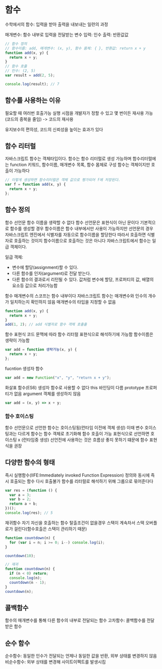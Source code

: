 # 함수

수학에서의 함수: 입력을 받아 출력을 내보내는 일련의 과정

매개변수: 함수 내부로 입력을 전달받는 변수
입력: 인수
출력: 반환값값

```js
// 함수 정의
// 함수이름: add, 매개변수: (x, y), 함수 몸체: { }, 반환값: return x + y
function add(x, y) {
  return x + y;
}
// 함수 호출
// 인수: (2, 5)
var result = add(2, 5);

console.log(result); // 7
```

## 함수를 사용하는 이유

필요할 때 여러번 호출가능
실행 시점을 개발자가 정할 수 있고 몇 번이든 재사용 가능 (코드의 중복을 줄임) -> 코드의 재사용

유지보수의 편의성, 코드의 신뢰성을 높이는 효과가 있다

## 함수 리터럴

자바스크립트 함수는 객체타입이다.
함수는 함수 리터럴로 생성 가능하며 함수리터럴에는 function 키워드, 함수이름, 매개변수 목록, 함수 몸체로 구성
함수는 객체이지만 호출이 가능하다

```js
// 이렇게 생성하면 함수리터럴은 객체 값으로 평가되어 f에 저장된다.
var f = function add(x, y) {
  return x + y;
};
```

## 함수 정의

함수 선언문
함수 이름을 생략할 수 없다
함수 선언문은 표현식이 아닌 문이다
기본적으로 함수를 생성할 경우 함수이름은 함수 내부에서만 사용이 가능하지만 선언문의 경우 자바스크립트 엔진에서 식별자를 자동으로 함수이름을 할당한다
따라서 호출하면 식별자로 호출하는 것이지 함수이름으로 호출하는 것은 아니다
자바스크립트에서 함수는 일급 객체이다.

일급 객체:

- 변수에 할당(assignment)할 수 있다.
- 다른 함수를 인자(argument)로 전달 받는다.
- 다른 함수의 결과로서 리턴될 수 있다.
  값처럼 변수에 할당, 프로퍼티의 값, 배열의요소등 값으로 처리가능함

함수 매개변수의 스코프는 함수 내부이다
자바스크립트 함수는 매개변수와 인수의 개수가 일치하는지 확인하지 않음
매개변수의 타입을 지정할 수 없음

```js
function add(x, y) {
  return x + y;
}
add(1, 2); // add 식별자로 함수 객체 호출출
```

함수 표현식
코드 문맥에 따라 함수 리터럴 표현식으로 해석하기에 가능함
함수이름은 생략이 가능함

```js
var add = function 생략가능(x, y) {
  return x + y;
};
```

fucntion 생성자 함수

```js
var add = new Function("x", "y", "return x + y");
```

화살표 함수(ES6)
생성자 함수로 사용할 수 없다
this 바인딩이 다름
prototype 프로퍼티가 없음
argument 객체를 생성하지 않음

```js
var add = (x, y) => x + y;
```

### 함수 호이스팅

함수 선언문으로 선언한 함수는 호이스팅됨(런타임 이전에 객체 생성) 이때 변수 호이스팅과는 다르게 함수는 함수 객체로 초기화해 함수 호출이 가능
표현식으로 선언하면 호이스팅 x (런타임중 생성)
선언전에 사용하는 것은 흐름상 좋지 못하기 떄문에 함수 표현식을 권장

## 다양한 함수의 형태

즉시 실행함수(IIFE:Immediately invoked Function Expression)
정의와 동시에 즉시 호출되는 함수
다시 호출불가
함수를 리터럴로 해석하기 위해 그룹으로 묶어준다다

```js
var res = (function () {
  var a = 3;
  var b = 2;
  return a + b;
})();
console.log(res); // 5
```

재귀함수
자기 자신을 호출하는 함수
탈출조건이 없을경우 스택이 계속차서 스택 오버플로가 걸린다(함수호출은 스택이 관리하기 때문)

```js
function countdown(n) {
  for (var i = n; i >= 0; i--) console.log(i);
}

countdown(10);

// 재귀
function countdown(n) {
  if (n < 0) return;
  console.log(n);
  countdown(n - 1);
}
countdown(n);
```

## 콜백함수

함수의 매개변수를 통해 다른 함수의 내부로 전달되는 함수
고차함수: 콜백함수를 전달받은 함수

## 순수 함수

순수함수: 동일한 인수가 전달되는 언제나 동일한 값을 반환, 외부 상태를 변경하지 않음
비순수함수: 외부 상태를 변경해 사이트이펙트를 발생시킴

